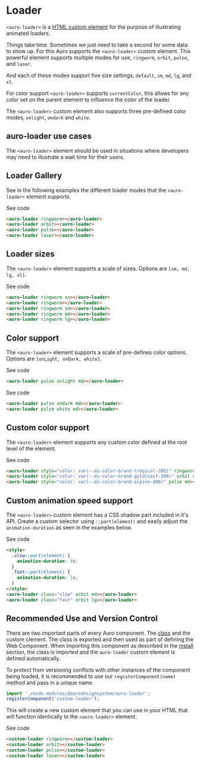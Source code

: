 <!--
The index.md file is a compiled document. No edits should be made directly to this file.
README.md is created by running `npm run build:docs`.
This file is generated based on a template fetched from `./docs/partials/index.md`
-->

# Loader

<!-- AURO-GENERATED-CONTENT:START (FILE:src=./description.md) -->
<!-- The below content is automatically added from ./description.md -->
`<auro-loader>` is a [HTML custom element](https://developer.mozilla.org/en-US/docs/Web/Web_Components/Using_custom_elements) for the purpose of illustrating animated loaders.

Things take time. Sometimes we just need to take a second for some data to show up. For this Auro supports the `<auro-loader>` custom element. This powerful element supports multiple modes for use, `ringworm`, `orbit`, `pulse`, and `laser`.

And each of these modes support five size settings, `default`, `sm`, `md`, `lg`, and `xl`.

For color support `<auro-loader>` supports `currentColor`, this allows for any color set on the parent element to influence the color of the loader.

The `<auro-loader>` custom element also supports three pre-defined color modes, `onlight`, `ondark` and `white`.
<!-- AURO-GENERATED-CONTENT:END -->

## auro-loader use cases

<!-- AURO-GENERATED-CONTENT:START (FILE:src=./useCases.md) -->
<!-- The below content is automatically added from ./useCases.md -->
The `<auro-loader>` element should be used in situations where developers may need to illustrate a wait time for their users.
<!-- AURO-GENERATED-CONTENT:END -->

## Loader Gallery

See in the following examples the different loader modes that the `<auro-loader>` element supports.

<div class="exampleWrapper">
  <!-- AURO-GENERATED-CONTENT:START (FILE:src=./../../apiExamples/basic.html) -->
  <!-- The below content is automatically added from ./../../apiExamples/basic.html -->
  <auro-loader ringworm></auro-loader>
  <auro-loader orbit></auro-loader>
  <auro-loader pulse></auro-loader>
  <auro-loader laser></auro-loader>
  <!-- AURO-GENERATED-CONTENT:END -->
</div>
<auro-accordion alignRight>
  <span slot="trigger">See code</span>
<!-- AURO-GENERATED-CONTENT:START (CODE:src=./../../apiExamples/basic.html) -->
<!-- The below code snippet is automatically added from ./../../apiExamples/basic.html -->

```html
<auro-loader ringworm></auro-loader>
<auro-loader orbit></auro-loader>
<auro-loader pulse></auro-loader>
<auro-loader laser></auro-loader>
```
<!-- AURO-GENERATED-CONTENT:END -->
</auro-accordion>

## Loader sizes

The `<auro-loader>` element supports a scale of sizes. Options are `[sm, md, lg, xl]`.

<div class="exampleWrapper">
  <!-- AURO-GENERATED-CONTENT:START (FILE:src=./../../apiExamples/loader_sizes.html) -->
  <!-- The below content is automatically added from ./../../apiExamples/loader_sizes.html -->
  <auro-loader ringworm xs></auro-loader>
  <auro-loader ringworm></auro-loader>
  <auro-loader ringworm sm></auro-loader>
  <auro-loader ringworm md></auro-loader>
  <auro-loader ringworm lg></auro-loader>
  <!-- AURO-GENERATED-CONTENT:END -->
</div>
<auro-accordion alignRight>
  <span slot="trigger">See code</span>
<!-- AURO-GENERATED-CONTENT:START (CODE:src=./../../apiExamples/loader_sizes.html) -->
<!-- The below code snippet is automatically added from ./../../apiExamples/loader_sizes.html -->

```html
<auro-loader ringworm xs></auro-loader>
<auro-loader ringworm></auro-loader>
<auro-loader ringworm sm></auro-loader>
<auro-loader ringworm md></auro-loader>
<auro-loader ringworm lg></auro-loader>
```
<!-- AURO-GENERATED-CONTENT:END -->
</auro-accordion>

## Color support

The `<auro-loader>` element supports a scale of pre-defines color options. Options are `[onLight, onDark, white]`.

<div class="exampleWrapper">
  <!-- AURO-GENERATED-CONTENT:START (FILE:src=./../../apiExamples/loader_color.html) -->
  <!-- The below content is automatically added from ./../../apiExamples/loader_color.html -->
  <auro-loader pulse onlight md></auro-loader>
  <!-- AURO-GENERATED-CONTENT:END -->
</div>
<auro-accordion alignRight>
  <span slot="trigger">See code</span>
<!-- AURO-GENERATED-CONTENT:START (CODE:src=./../../apiExamples/loader_color.html) -->
<!-- The below code snippet is automatically added from ./../../apiExamples/loader_color.html -->

```html
<auro-loader pulse onlight md></auro-loader>
```
<!-- AURO-GENERATED-CONTENT:END -->
</auro-accordion>
<div class="exampleWrapper--ondark">
  <!-- AURO-GENERATED-CONTENT:START (FILE:src=./../../apiExamples/loader_color_ondark.html) -->
  <!-- The below content is automatically added from ./../../apiExamples/loader_color_ondark.html -->
  <auro-loader pulse ondark md></auro-loader>
  <auro-loader pulse white md></auro-loader>
  <!-- AURO-GENERATED-CONTENT:END -->
</div>
<auro-accordion alignRight>
  <span slot="trigger">See code</span>
<!-- AURO-GENERATED-CONTENT:START (CODE:src=./../../apiExamples/loader_color_ondark.html) -->
<!-- The below code snippet is automatically added from ./../../apiExamples/loader_color_ondark.html -->

```html
<auro-loader pulse ondark md></auro-loader>
<auro-loader pulse white md></auro-loader>
```
<!-- AURO-GENERATED-CONTENT:END -->
</auro-accordion>

## Custom color support

The `<auro-loader>` element supports any custom color defined at the root level of the element.

<div class="exampleWrapper">
  <!-- AURO-GENERATED-CONTENT:START (FILE:src=./../../apiExamples/custom_color.html) -->
  <!-- The below content is automatically added from ./../../apiExamples/custom_color.html -->
  <auro-loader style="color: var(--ds-color-brand-tropical-300)" ringworm md></auro-loader>
  <auro-loader style="color: var(--ds-color-brand-goldcoast-300)" orbit md></auro-loader>
  <auro-loader style="color: var(--ds-color-brand-alpine-400)" pulse md></auro-loader>
  <!-- AURO-GENERATED-CONTENT:END -->
</div>
<auro-accordion alignRight>
  <span slot="trigger">See code</span>
<!-- AURO-GENERATED-CONTENT:START (CODE:src=./../../apiExamples/custom_color.html) -->
<!-- The below code snippet is automatically added from ./../../apiExamples/custom_color.html -->

```html
<auro-loader style="color: var(--ds-color-brand-tropical-300)" ringworm md></auro-loader>
<auro-loader style="color: var(--ds-color-brand-goldcoast-300)" orbit md></auro-loader>
<auro-loader style="color: var(--ds-color-brand-alpine-400)" pulse md></auro-loader>
```
<!-- AURO-GENERATED-CONTENT:END -->
</auro-accordion>

## Custom animation speed support

The `<auro-loader>` custom element has a CSS shadow part included in it's API. Create a custom selector using `::part(element)` and easily adjust the `animation-duration` as seen in the examples below.

<div class="exampleWrapper">
  <!-- AURO-GENERATED-CONTENT:START (FILE:src=./../../apiExamples/custom_speed.html) -->
  <!-- The below content is automatically added from ./../../apiExamples/custom_speed.html -->
  <style>
    .slow::part(element) {
      animation-duration: 8s;
    }
    .fast::part(element) {
      animation-duration: 1s;
    }
  </style>
  <auro-loader class="slow" orbit md></auro-loader>
  <auro-loader class="fast" orbit lg></auro-loader>
  <!-- AURO-GENERATED-CONTENT:END -->
</div>
<auro-accordion alignRight>
  <span slot="trigger">See code</span>
<!-- AURO-GENERATED-CONTENT:START (CODE:src=./../../apiExamples/custom_speed.html) -->
<!-- The below code snippet is automatically added from ./../../apiExamples/custom_speed.html -->

```html
<style>
  .slow::part(element) {
    animation-duration: 8s;
  }
  .fast::part(element) {
    animation-duration: 1s;
  }
</style>
<auro-loader class="slow" orbit md></auro-loader>
<auro-loader class="fast" orbit lg></auro-loader>
```
<!-- AURO-GENERATED-CONTENT:END -->
</auro-accordion>

## Recommended Use and Version Control

There are two important parts of every Auro component. The <a href="https://developer.mozilla.org/en-US/docs/Web/JavaScript/Reference/Classes">class</a> and the custom clement. The class is exported and then used as part of defining the Web Component. When importing this component as described in the <a href="#install">install</a> section, the class is imported and the `auro-loader` custom element is defined automatically.

To protect from versioning conflicts with other instances of the component being loaded, it is recommended to use our `registerComponent(name)` method and pass in a unique name.

```js
import './node_modules/@aurodesignsystem/auro-loader';
registerComponent('custom-loader');
```

This will create a new custom element that you can use in your HTML that will function identically to the `<auro-loader>` element.

<div class="exampleWrapper exampleWrapper--flex">
  <!-- AURO-GENERATED-CONTENT:START (FILE:src=./../../apiExamples/custom.html) -->
  <!-- The below content is automatically added from ./../../apiExamples/custom.html -->
  <custom-loader ringworm></custom-loader>
  <custom-loader orbit></custom-loader>
  <custom-loader pulse></custom-loader>
  <custom-loader laser></custom-loader>
  <!-- AURO-GENERATED-CONTENT:END -->
</div>
<auro-accordion alignRight>
  <span slot="trigger">See code</span>
<!-- AURO-GENERATED-CONTENT:START (CODE:src=./../../apiExamples/custom.html) -->
<!-- The below code snippet is automatically added from ./../../apiExamples/custom.html -->

```html
<custom-loader ringworm></custom-loader>
<custom-loader orbit></custom-loader>
<custom-loader pulse></custom-loader>
<custom-loader laser></custom-loader>
```
<!-- AURO-GENERATED-CONTENT:END -->
</auro-accordion>
